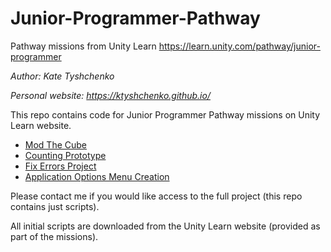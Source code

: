 # Junior-Programmer-Pathway
Pathway missions from Unity Learn
https://learn.unity.com/pathway/junior-programmer

_Author: Kate Tyshchenko_  

_Personal website: https://ktyshchenko.github.io/_

This repo contains code for Junior Programmer Pathway missions on Unity Learn website.

- [Mod The Cube](https://github.com/ktyshchenko/Junior-Programmer-Pathway/tree/main/ModTheCube)
- [Counting Prototype](https://github.com/ktyshchenko/Junior-Programmer-Pathway/tree/main/CountingPrototype)
- [Fix Errors Project](https://github.com/ktyshchenko/Junior-Programmer-Pathway/tree/main/ErrorProject)
- [Application Options Menu Creation](https://github.com/ktyshchenko/Junior-Programmer-Pathway/tree/main/MenuProject)  

Please contact me if you would like access to the full project (this repo contains just scripts).

All initial scripts are downloaded from the Unity Learn website (provided as part of the missions).